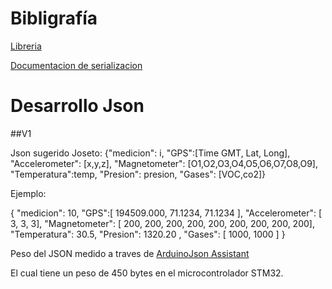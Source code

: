 # Bibligrafía 

[Libreria](https://arduinojson.org/)

[Documentacion de serializacion](https://arduinojson.org/v6/doc/serialization/)

# Desarrollo Json

##V1

Json sugerido Joseto: {"medicion": i, "GPS":[Time GMT, Lat, Long], "Accelerometer": [x,y,z], "Magnetometer": [O1,O2,O3,O4,O5,O6,O7,O8,O9], "Temperatura":temp, "Presion": presion, "Gases": [VOC,co2]}

Ejemplo:

{
"medicion": 
10, 
"GPS":[
194509.000, 
71.1234, 
71.1234
],
"Accelerometer": [
3,
3,
3], 
"Magnetometer": [
200,
200,
200,
200,
200,
200,
200,
200,
200],
"Temperatura":
 30.5,
"Presion": 
1320.20 , 
"Gases": [
1000,
1000
]
}

Peso del JSON medido a traves de [ArduinoJson Assistant](https://arduinojson.org/v6/assistant/) 

El cual tiene un peso de 450 bytes en el microcontrolador STM32. 

